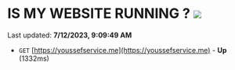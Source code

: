 # IS MY WEBSITE RUNNING ? [![](https://img.shields.io/static/v1?label=Sponsor&message=%E2%9D%A4&logo=GitHub&color=%23fe8e86)](https://github.com/sponsors/<username>)

Last updated: **7/12/2023, 9:09:49 AM**

- `GET` [https://youssefservice.me](https://youssefservice.me) - **Up** (1332ms)
